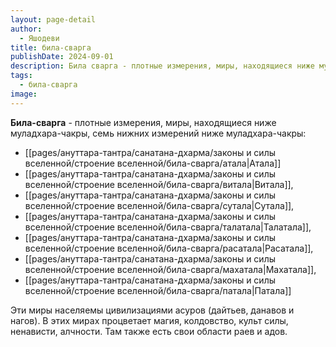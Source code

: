 ```yaml
---
layout: page-detail
author:
  - Яшодеви
title: била-сварга
publishDate: 2024-09-01
description: Била сварга - плотные измерения, миры, находящиеся ниже муладхара-чакры, семь нижних измерений ниже муладхара-чакры (Атала, Витала, Сутала, Талатала, Расатала, Махатала, Патала), населяемых не-богами — цивилизациями асуров (дайтьев, данавов и нагов). В этих мирах процветает магия, колдовство, культ силы, ненависти, алчности. Там также есть свои области раев и адов.
tags:
  - била-сварга
image:
---
```

**Била-сварга** - плотные измерения, миры, находящиеся ниже муладхара-чакры, семь нижних измерений ниже муладхара-чакры:
- [[pages/ануттара-тантра/санатана-дхарма/законы и силы вселенной/строение вселенной/била-сварга/атала|Атала]]
- [[pages/ануттара-тантра/санатана-дхарма/законы и силы вселенной/строение вселенной/била-сварга/витала|Витала]], 
- [[pages/ануттара-тантра/санатана-дхарма/законы и силы вселенной/строение вселенной/била-сварга/сутала|Сутала]], 
- [[pages/ануттара-тантра/санатана-дхарма/законы и силы вселенной/строение вселенной/била-сварга/талатала|Талатала]], 
- [[pages/ануттара-тантра/санатана-дхарма/законы и силы вселенной/строение вселенной/била-сварга/расатала|Расатала]], 
- [[pages/ануттара-тантра/санатана-дхарма/законы и силы вселенной/строение вселенной/била-сварга/махатала|Махатала]], 
- [[pages/ануттара-тантра/санатана-дхарма/законы и силы вселенной/строение вселенной/била-сварга/патала|Патала]]

Эти миры населяемы цивилизациями асуров (дайтьев, данавов и нагов). В этих мирах процветает магия, колдовство, культ силы, ненависти, алчности. Там также есть свои области раев и адов.

